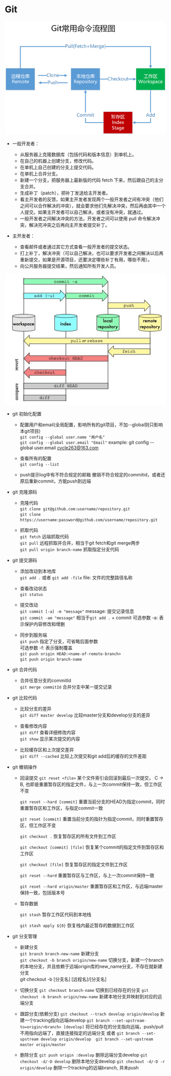 # Git

![流程图](./images/git.png)

* 一般开发者：

  - 从服务器上克隆数据库（包括代码和版本信息）到单机上。
  - 在自己的机器上创建分支，修改代码。
  - 在单机上自己创建的分支上提交代码。
  - 在单机上合并分支。
  - 新建一个分支，把服务器上最新版的代码 fetch 下来，然后跟自己的主分支合并。
  - 生成补丁（patch），把补丁发送给主开发者。
  - 看主开发者的反馈，如果主开发者发现两个一般开发者之间有冲突（他们之间可以合作解决的冲突），就会要求他们先解决冲突，然后再由其中一个人提交。如果主开发者可以自己解决，或者没有冲突，就通过。
  - 一般开发者之间解决冲突的方法，开发者之间可以使用 pull 命令解决冲突，解决完冲突之后再向主开发者提交补丁。


* 主开发者：

  - 查看邮件或者通过其它方式查看一般开发者的提交状态。
  - 打上补丁，解决冲突（可以自己解决，也可以要求开发者之间解决以后再重新提交，如果是开源项目，还要决定哪些补丁有用，哪些不用）。
  - 向公共服务器提交结果，然后通知所有开发人员。

![详细流程图](./images/git-detail.png)


* git 初始化配置

  - 配置用户和email(全局配置，影响所有的git项目，不加--global则只影响本git项目)  
    `git config --global user.name "用户名"`  
    `git config --global user.email "Email"`
    example: git config --global user.email cycle263@163.com

  - 查看所有的配置  
    `git config --list`

  - push提示log中有不符合规定的邮箱
    撤销不符合规定的commitid，或者还原后重新commit，方能push到远端

* git 克隆源码

  - 克隆代码  
    `git clone git@github.com:username/repository.git`  
    `git clone https://username:password@github.com/username/repository.git`

  - 抓取代码  
    `git fetch` 远端抓取代码  
    `git pull`  远程抓取并合并，相当于git fetch和git merge两步    
    `git pull origin branch-name`   抓取指定分支代码

* git 提交源码  

  - 添加改动到本地库   
    `git add .` 或者 `git add -file`   file: 文件的完整路径名称  

  - 查看改动状态  
    `git status`

  - 提交改动  
    `git commit [-a] -m "message"`   message: 提交记录信息  
    `git commit -am "message"`      相当于`git add .` + commit
    可选参数 -a: 表示保护内容修改和增删

  - 同步到服务端  
    `git push`  指定了分支，可省略后面参数       
      可选参数 -f: 表示强制覆盖  
    `git push origin HEAD:<name-of-remote-branch>`  
    `git push origin branch-name`  

* git 合并代码

  - 合并任意分支的commitId  
    `git merge commitId`  合并分支中某一提交记录

* git 比较代码

  - 比较分支的差异  
    `git diff master develop` 比较master分支和develop分支的差异

  - 查看修改内容  
    `git diff`  查看详细修改内容   
    `git show`   显示某次提交的内容  

  - 比较缓存区和上次提交差异  
    `git diff --cached`     比较上次提交和git add后的缓存的文件差距

* git 撤销操作

  - 回滚提交
    `git reset <file>`  某个文件索引会回滚到最后一次提交， C → B, 也即是重置暂存区的指定文件，与上一次commit保持一致，但工作区不变  

    `git reset --hard [commit]`  重置当前分支的HEAD为指定commit，同时重置暂存区和工作区，与指定commit一致  

    `git reset [commit]`  重置当前分支的指针为指定commit，同时重置暂存区，但工作区不变  

    `git checkout .`  恢复暂存区的所有文件到工作区  

    `git checkout [commit] [file]`  恢复某个commit的指定文件到暂存区和工作区  

    `git checkout [file]`  恢复暂存区的指定文件到工作区  

    `git reset --hard`  重置暂存区与工作区，与上一次commit保持一致  

    `git reset --hard origin/master`     重置暂存区和工作区，与远端master保持一致，包括版本号

  - 暂存数据

    `git stash`  暂存工作区代码到本地栈

    `git stash apply ${0}`  恢复栈内最近暂存的数据到工作区

* git 分支管理

  - 新建分支  
    `git branch branch-new-name`  新建分支  
    `git checkout -b branch origin/new-name`  切换分支，新建一个branch的本地分支，并且依赖于远端origin库的new_name分支，不存在就新建分支  
    git checkout -b [分支名] [远程名]/[分支名]  

  - 切换分支
    `git checkout branch-name`  切换到已经存在的分支
    `git checkout -b branch origin/new-name`  新建本地分支并映射到对应的远端分支

  - 跟踪分支(依赖分支)
    `git checkout --trach develop origin/develop`      新建一个tracking指向远端develop
    `git branch --set-upstream-to=origin/<branch> [develop]`  将已经存在的分支指向远端，push/pull不用指向远端了，直接连接指定的远端分支
    或者 `git branch --set-upstream develop origin/develop  git branch --set-upstream master origin/master`

  - 删除分支
    `git push origin :develop` 删除远端分支develop
    `git checkout -d/-D develop` 删除本地分支develop
    `git checkout -d/-D -r origin/develop` 删除一个tracking的远端branch, 并未push
